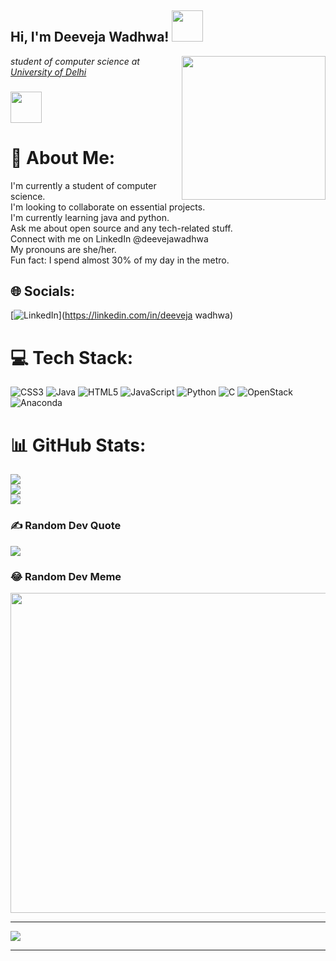 <h2> Hi, I'm Deeveja Wadhwa! <img src="https://media.giphy.com/media/mGcNjsfWAjY5AEZNw6/giphy.gif" width="50"></h2>
<img align='right' src="https://media.giphy.com/media/ieyl9zmCjO4b4t6qoY/giphy.gif" width="230">
<p><em>student of computer science at <a href="http://www.du.ac.in/"> University of Delhi </a></em></p>
</em></p>


### <img src="https://media.giphy.com/media/VgCDAzcKvsR6OM0uWg/giphy.gif" width="50">
# 💫 About Me:
I'm currently a student of computer science.<br>I'm looking to collaborate on essential projects.<br>I'm currently learning java and python.<br>Ask me about open source and any tech-related stuff.<br>Connect with me on LinkedIn @deevejawadhwa<br>My pronouns are she/her.<br>Fun fact: I spend almost 30% of my day in the metro.


## 🌐 Socials:
[![LinkedIn](https://img.shields.io/badge/LinkedIn-%230077B5.svg?logo=linkedin&logoColor=white)](https://linkedin.com/in/deeveja wadhwa) 

# 💻 Tech Stack:
![CSS3](https://img.shields.io/badge/css3-%231572B6.svg?style=for-the-badge&logo=css3&logoColor=white) ![Java](https://img.shields.io/badge/java-%23ED8B00.svg?style=for-the-badge&logo=java&logoColor=white) ![HTML5](https://img.shields.io/badge/html5-%23E34F26.svg?style=for-the-badge&logo=html5&logoColor=white) ![JavaScript](https://img.shields.io/badge/javascript-%23323330.svg?style=for-the-badge&logo=javascript&logoColor=%23F7DF1E) ![Python](https://img.shields.io/badge/python-3670A0?style=for-the-badge&logo=python&logoColor=ffdd54) ![C](https://img.shields.io/badge/c-%2300599C.svg?style=for-the-badge&logo=c&logoColor=white) ![OpenStack](https://img.shields.io/badge/Openstack-%23f01742.svg?style=for-the-badge&logo=openstack&logoColor=white) ![Anaconda](https://img.shields.io/badge/Anaconda-%2344A833.svg?style=for-the-badge&logo=anaconda&logoColor=white)
# 📊 GitHub Stats:
![](https://github-readme-stats.vercel.app/api?username=deevejawadhwa&theme=tokyonight&hide_border=false&include_all_commits=true&count_private=true)<br/>
![](https://github-readme-streak-stats.herokuapp.com/?user=deevejawadhwa&theme=tokyonight&hide_border=false)<br/>
![](https://github-readme-stats.vercel.app/api/top-langs/?username=deevejawadhwa&theme=tokyonight&hide_border=false&include_all_commits=true&count_private=true&layout=compact)

### ✍️ Random Dev Quote
![](https://quotes-github-readme.vercel.app/api?type=horizontal&theme=radical)

### 😂 Random Dev Meme
<img src="https://random-memer.herokuapp.com/" width="512px"/>

---
[![](https://visitcount.itsvg.in/api?id=deevejawadhwa&icon=0&color=0)](https://visitcount.itsvg.in)

<!-- Proudly created with GPRM ( https://gprm.itsvg.in ) -->


---


